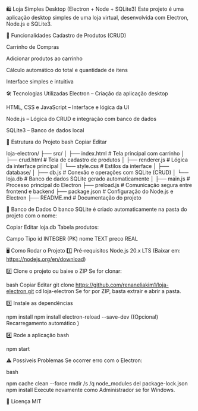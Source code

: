 🛍️ Loja Simples Desktop (Electron + Node + SQLite3)
Este projeto é uma aplicação desktop simples de uma loja virtual, desenvolvida com Electron, Node.js e SQLite3.

🚀 Funcionalidades
Cadastro de Produtos (CRUD)

Carrinho de Compras

Adicionar produtos ao carrinho

Cálculo automático do total e quantidade de itens

Interface simples e intuitiva

🛠️ Tecnologias Utilizadas
Electron – Criação da aplicação desktop

HTML, CSS e JavaScript – Interface e lógica da UI

Node.js – Lógica do CRUD e integração com banco de dados

SQLite3 – Banco de dados local

📂 Estrutura do Projeto
bash
Copiar
Editar

loja-electron/
├── src/
│   ├── index.html         # Tela principal com carrinho
│   ├── crud.html          # Tela de cadastro de produtos
│   ├── renderer.js        # Lógica da interface principal
│   └── style.css          # Estilos da interface
│
├── database/
│   ├── db.js              # Conexão e operações com SQLite (CRUD)
│   └── loja.db            # Banco de dados SQLite gerado automaticamente
│
├── main.js                # Processo principal do Electron
├── preload.js             # Comunicação segura entre frontend e backend
├── package.json           # Configuração do Node.js e Electron
├── README.md              # Documentação do projeto

💾 Banco de Dados
O banco SQLite é criado automaticamente na pasta do projeto com o nome:

Copiar
Editar
loja.db
Tabela produtos:

Campo	Tipo
id	INTEGER (PK)
nome	TEXT
preco	REAL

🖥️ Como Rodar o Projeto
1️⃣ Pré-requisitos
Node.js 20.x LTS
(Baixar em: https://nodejs.org/en/download)

2️⃣ Clone o projeto ou baixe o ZIP
Se for clonar:

bash
Copiar
Editar
git clone https://github.com/renaneliakim1/loja-electron.git
cd loja-electron
Se for por ZIP, basta extrair e abrir a pasta.

3️⃣ Instale as dependências

npm install
npm install electron-reload --save-dev ((Opcional) Recarregamento automático	)



4️⃣ Rode a aplicação
bash

npm start

⚠️ Possíveis Problemas
Se ocorrer erro com o Electron:

bash

npm cache clean --force
rmdir /s /q node_modules
del package-lock.json
npm install
Execute novamente como Administrador se for Windows.

📝 Licença
MIT


